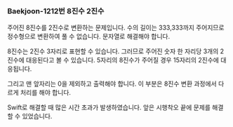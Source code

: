 ###  Baekjoon-1212번 8진수 2진수

주어진 8진수를 2진수로 변환하는 문제입니다. 수의 길이는 333,333까지 주어지므로 정수형으로 변환하여 풀 수 없습니다. 문자열로 해결해야 합니다.

8진수는 2진수 3자리로 표현할 수 있습니다. 그러므로 주어진 숫자 한 자리당 3개의 2진수에 대응된다고 볼 수 있습니다. 5자리의 8진수가 주어질 경우 15자리의 2진수에 대응됩니다.

그리고 맨 앞자리는 0을 제외하고 출력해야 합니다. 이 부분은 8진수 변환 과정에서 다르게 처리를 해야 합니다.

Swift로 해결할 때 많은 시간 초과가 발생하였습니다. 앞은 시행착오 끝에 문제를 해결할 수 있었습니다.